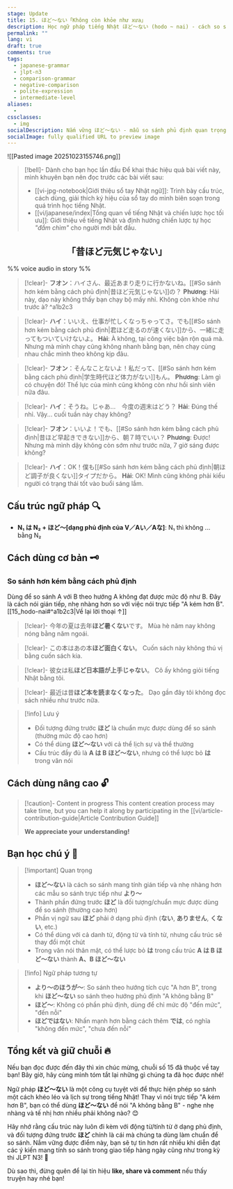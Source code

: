 ```yaml
---
stage: Update
title: 15. ほど～ない「Không còn khỏe như xưa」
description: Học ngữ pháp tiếng Nhật ほど～ない (hodo ~ nai) - cách so sánh phủ định lịch sự trong JLPT N3. Hướng dẫn chi tiết cấu trúc, cách dùng và ví dụ thực tế dễ hiểu.
permalink: ""
lang: vi
draft: true
comments: true
tags:
  - japanese-grammar
  - jlpt-n3
  - comparison-grammar
  - negative-comparison
  - polite-expression
  - intermediate-level
aliases:
  - 
cssclasses:
  - img
socialDescription: Nắm vững ほど～ない - mẫu so sánh phủ định quan trọng JLPT N3 giúp bạn diễn đạt lịch sự và tự nhiên hơn.
socialImage: fully qualified URL to preview image
---
```

![[Pasted image 20251023155746.png]]


> [!bell]- Dành cho bạn học lần đầu
> Để khai thác hiệu quả bài viết này, mình khuyên bạn nên đọc trước các bài viết sau:
> - [[vi-jpg-notebook|Giới thiệu sổ tay Nhật ngữ]]: Trình bày cấu trúc, cách dùng, giải thích ký hiệu của sổ tay do mình biên soạn trong quá trình học tiếng Nhật.   
> - [[vi/japanese/index|Tổng quan về tiếng Nhật và chiến lược học tối ưu]]: Giới thiệu về tiếng Nhật và định hướng chiến lược tự học *"đắm chìm"* cho người mới bắt đầu.

<h2 style="text-align:center">「昔ほど元気じゃない」</h2>

%% voice audio in story %%

> [!clear]- **フオン**：ハイさん、最近あまり走りに行かないね。[[#So sánh hơn kém bằng cách phủ định|昔ほど元気じゃない]]の？
> **Phương**: Hải này, dạo này không thấy bạn chạy bộ mấy nhỉ. Không còn khỏe như trước à?
^a1b2c3

> [!clear]- **ハイ**：いいえ、仕事が忙しくなっちゃってさ。でも[[#So sánh hơn kém bằng cách phủ định|君ほど走るのが速くない]]から、一緒に走ってもついていけないよ。
> **Hải**: À không, tại công việc bận rộn quá mà. Nhưng mà mình chạy cũng không nhanh bằng bạn, nên chạy cùng nhau chắc mình theo không kịp đâu.

> [!clear]- **フオン**：そんなことないよ！私だって、[[#So sánh hơn kém bằng cách phủ định|学生時代ほど体力がない]]もん。
> **Phương**: Làm gì có chuyện đó! Thể lực của mình cũng không còn như hồi sinh viên nữa đâu.

> [!clear]- **ハイ**：そうね。じゃあ…　今度の週末はどう？
> **Hải**: Đúng thế nhỉ. Vậy... cuối tuần này chạy không?

> [!clear]- **フオン**：いいよ！でも、[[#So sánh hơn kém bằng cách phủ định|昔ほど早起きできない]]から、朝７時でいい？
> **Phương**: Được! Nhưng mà mình dậy không còn sớm như trước nữa, 7 giờ sáng được không?

> [!clear]- **ハイ**：OK！僕も[[#So sánh hơn kém bằng cách phủ định|朝ほど調子が良くない]]タイプだから。
> **Hải**: OK! Mình cũng không phải kiểu người có trạng thái tốt vào buổi sáng lắm.

## Cấu trúc ngữ pháp 🔍
- **N₁ は N₂ + ほど～[dạng phủ định của V／Aい／Aな]**: N₁ thì không ... bằng N₂

## Cách dùng cơ bản 🗝️

### So sánh hơn kém bằng cách phủ định
Dùng để so sánh A với B theo hướng A không đạt được mức độ như B. Đây là cách nói gián tiếp, nhẹ nhàng hơn so với việc nói trực tiếp "A kém hơn B". [[15_hodo-nai#^a1b2c3|Về lại lời thoại ↑]]

> [!clear]- 今年の夏は去年**ほど暑くない**です。
> Mùa hè năm nay không nóng bằng năm ngoái.

> [!clear]- この本はあの本**ほど面白くない**。
> Cuốn sách này không thú vị bằng cuốn sách kia.

> [!clear]- 彼女は私**ほど日本語が上手じゃない**。
> Cô ấy không giỏi tiếng Nhật bằng tôi.

> [!clear]- 最近は昔**ほど本を読まなくなった**。
> Dạo gần đây tôi không đọc sách nhiều như trước nữa.

> [!info] Lưu ý
> - Đối tượng đứng trước **ほど** là chuẩn mực được dùng để so sánh (thường mức độ cao hơn)
> - Có thể dùng **ほど～ない** với cả thể lịch sự và thể thường
> - Cấu trúc đầy đủ là **A は B ほど～ない**, nhưng có thể lược bỏ **は** trong văn nói

## Cách dùng nâng cao 🔓

> [!caution]- Content in progress
> This content creation process may take time, but you can help it along by participating in the [[vi/article-contribution-guide|Article Contribution Guide]]
>
> **We appreciate your understanding!**

## Bạn học chú ý 👀

> [!important] Quan trọng
> - **ほど～ない** là cách so sánh mang tính gián tiếp và nhẹ nhàng hơn các mẫu so sánh trực tiếp như **より～**
> - Thành phần đứng trước **ほど** là đối tượng/chuẩn mực được dùng để so sánh (thường cao hơn)
> - Phần vị ngữ sau **ほど** phải ở dạng phủ định (**ない**, **ありません**, **くない**, etc.)
> - Có thể dùng với cả danh từ, động từ và tính từ, nhưng cấu trúc sẽ thay đổi một chút
> - Trong văn nói thân mật, có thể lược bỏ **は** trong cấu trúc **A は B ほど～ない** thành **A、B ほど～ない**

> [!info] Ngữ pháp tương tự
> - **より～のほうが～**: So sánh theo hướng tích cực "A hơn B", trong khi **ほど～ない** so sánh theo hướng phủ định "A không bằng B"
> - **ほど～**: Không có phần phủ định, dùng để chỉ mức độ "đến mức", "đến nỗi"
> - **ほどではない**: Nhấn mạnh hơn bằng cách thêm **では**, có nghĩa "không đến mức", "chưa đến nỗi"

## Tổng kết và giữ chuỗi 🔥
Nếu bạn đọc được đến đây thì xin chúc mừng, chuỗi số 15 đã thuộc về tay bạn! Bây giờ, hãy cùng mình tóm tắt lại những gì chúng ta đã học được nhé!

Ngữ pháp **ほど～ない** là một công cụ tuyệt vời để thực hiện phép so sánh một cách khéo léo và lịch sự trong tiếng Nhật! Thay vì nói trực tiếp "A kém hơn B", bạn có thể dùng **ほど～ない** để nói "A không bằng B" - nghe nhẹ nhàng và tế nhị hơn nhiều phải không nào? 😊

Hãy nhớ rằng cấu trúc này luôn đi kèm với động từ/tính từ ở dạng phủ định, và đối tượng đứng trước **ほど** chính là cái mà chúng ta dùng làm chuẩn để so sánh. Nắm vững được điểm này, bạn sẽ tự tin hơn rất nhiều khi diễn đạt các ý kiến mang tính so sánh trong giao tiếp hàng ngày cũng như trong kỳ thi JLPT N3! 💪

Dù sao thì, đừng quên để lại tín hiệu **like, share và comment** nếu thấy truyện hay nhé bạn!
